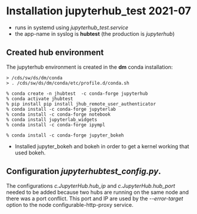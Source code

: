 
# Installation jupyterhub_test 2021-07

* runs in systemd using *jupyterhub_test.service*
* the app-name in syslog is **hubtest** (the production is *jupyterhub*)


## Created hub environment

The jupyterhub environment is created in the **dm** conda installation:

    > /cds/sw/ds/dm/conda
    > . /cds/sw/ds/dm/conda/etc/profile.d/conda.sh

```
% conda create -n jhubtest  -c conda-forge jupyterhub
% conda activate jhubtest
% pip install pip install jhub_remote_user_authenticator
% conda install -c conda-forge jupyterlab 
% conda install -c conda-forge notebook
% conda install jupyterlab_widgets
% conda install -c conda-forge ipympl

% conda install -c conda-forge jupyter_bokeh
```

* Installed jupyter_bokeh and bokeh in order to get a kernel working that used bokeh.


## Configuration *jupyterhubtest_config.py*. 

The configurations *c.JupyterHub.hub_ip* and *c.JupyterHub.hub_port* needed to be added because two 
hubs are running on the same node and there was a port conflict. This port and IP are used by the 
*--error-target* option to the node configurable-http-proxy service.

